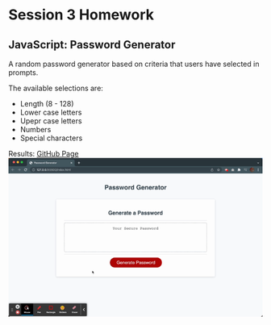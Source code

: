 # Session 3 Homework

## JavaScript: Password Generator

A random password generator based on criteria that users have selected in prompts. 

The available selections are:

* Length (8 - 128)
* Lower case letters
* Upepr case letters
* Numbers
* Special characters

Results: 
[GitHub Page](https://r-alo.github.io/hmwSession3/)
![Code Generator](./assets/pswGen.gif)